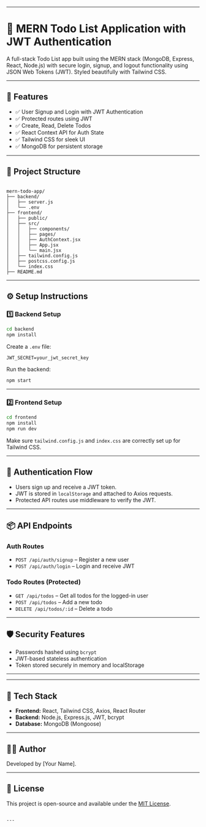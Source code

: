 

---


# 📝 MERN Todo List Application with JWT Authentication

A full-stack Todo List app built using the MERN stack (MongoDB, Express, React, Node.js) with secure login, signup, and logout functionality using JSON Web Tokens (JWT). Styled beautifully with Tailwind CSS.

---

## 🚀 Features

- ✅ User Signup and Login with JWT Authentication
- ✅ Protected routes using JWT
- ✅ Create, Read, Delete Todos
- ✅ React Context API for Auth State
- ✅ Tailwind CSS for sleek UI
- ✅ MongoDB for persistent storage

---

## 📁 Project Structure

```

mern-todo-app/
├── backend/
│   ├── server.js
│   └── .env
├── frontend/
│   ├── public/
│   ├── src/
│   │   ├── components/
│   │   ├── pages/
│   │   ├── AuthContext.jsx
│   │   ├── App.jsx
│   │   └── main.jsx
│   ├── tailwind.config.js
│   ├── postcss.config.js
│   └── index.css
├── README.md

````

---

## ⚙️ Setup Instructions

### 1️⃣ Backend Setup

```bash
cd backend
npm install
````

Create a `.env` file:

```
JWT_SECRET=your_jwt_secret_key
```

Run the backend:

```bash
npm start
```



---

### 2️⃣ Frontend Setup

```bash
cd frontend
npm install
npm run dev
```

Make sure `tailwind.config.js` and `index.css` are correctly set up for Tailwind CSS.

---

## 🔐 Authentication Flow

* Users sign up and receive a JWT token.
* JWT is stored in `localStorage` and attached to Axios requests.
* Protected API routes use middleware to verify the JWT.

---

## 📦 API Endpoints

### Auth Routes

* `POST /api/auth/signup` – Register a new user
* `POST /api/auth/login` – Login and receive JWT

### Todo Routes (Protected)

* `GET /api/todos` – Get all todos for the logged-in user
* `POST /api/todos` – Add a new todo
* `DELETE /api/todos/:id` – Delete a todo

---

## 🛡️ Security Features

* Passwords hashed using `bcrypt`
* JWT-based stateless authentication
* Token stored securely in memory and localStorage

---

---

## 🧪 Tech Stack

* **Frontend:** React, Tailwind CSS, Axios, React Router
* **Backend:** Node.js, Express.js, JWT, bcrypt
* **Database:** MongoDB (Mongoose)

---

## 🧑‍💻 Author

Developed by \[Your Name].

---

## 📄 License

This project is open-source and available under the [MIT License](LICENSE).

```

---

